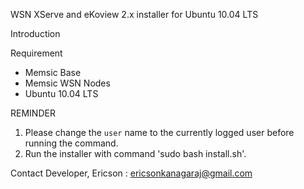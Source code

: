 WSN XServe and eKoview 2.x installer for Ubuntu 10.04 LTS

Introduction


Requirement
- Memsic Base
- Memsic WSN Nodes
- Ubuntu 10.04 LTS

REMINDER <br>
1. Please change the `user` name to the currently logged user before running the command. <br>
2. Run the installer with command 'sudo bash install.sh'. <br>

Contact Developer,
Ericson : ericsonkanagaraj@gmail.com
